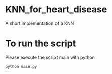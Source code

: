 # KNN_for_heart_disease
A short implementation of a KNN

# To run the script

Please execute the script main with python

```batch
python main.py
```
